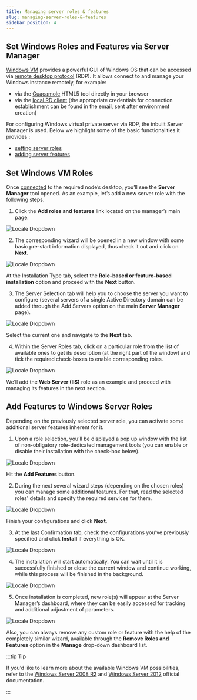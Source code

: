 ```yaml
---
title: Managing server roles & features
slug: managing-server-roles-&-features
sidebar_position: 4
---
```


## Set Windows Roles and Features via Server Manager

[Windows VM](/docs/Windows&.NET/Windows%20Server%20VM) provides a powerful GUI of Windows OS that can be accessed via [remote desktop protocol](/docs/windows-and-.NET/windows-rd-access) (RDP). It allows connect to and manage your Windows instance remotely, for example:

- via the [Guacamole](/docs/Windows&.NET/Windows%20RD%20Access#rdp-connection-via-web-client) HTML5 tool directly in your browser
- via the [local RD client](/docs/Windows&.NET/Windows%20RD%20Access#rdp-connection-via-local-client) (the appropriate credentials for connection establishment can be found in the email, sent after environment creation)

For configuring Windows virtual private server via RDP, the inbuilt Server Manager is used. Below we highlight some of the basic functionalities it provides :

- [setting server roles](/docs/Windows&.NET/Managing%20Server%20Roles%20&%20Features#set-windows-vm-roles)
- [adding server features](/docs/Windows&.NET/Managing%20Server%20Roles%20&%20Features#add-features-to-windows-server-roles)

## Set Windows VM Roles

Once [connected](/docs/windows-and-.NET/windows-rd-access) to the required node’s desktop, you’ll see the **Server Manager** tool opened. As an example, let’s add a new server role with the following steps.

1. Click the **Add roles and features** link located on the manager’s main page.

<div style={{
    display:'flex',
    justifyContent: 'center',
    margin: '0 0 1rem 0'
}}>

![Locale Dropdown](./img//ManagingServerRolesFeatures/01-windows-server-manager.png)

</div>

2. The corresponding wizard will be opened in a new window with some basic pre-start information displayed, thus check it out and click on **Next**.

<div style={{
    display:'flex',
    justifyContent: 'center',
    margin: '0 0 1rem 0'
}}>

![Locale Dropdown](./img//ManagingServerRolesFeatures/02-windows-add-roles.png)

</div>

At the Installation Type tab, select the **Role-based or feature-based installation** option and proceed with the **Next** button.

3. The Server Selection tab will help you to choose the server you want to configure (several servers of a single Active Directory domain can be added through the Add Servers option on the main **Server Manager** page).

<div style={{
    display:'flex',
    justifyContent: 'center',
    margin: '0 0 1rem 0'
}}>

![Locale Dropdown](./img//ManagingServerRolesFeatures/03-windows-server-select.png)

</div>

Select the current one and navigate to the **Next** tab.

4. Within the Server Roles tab, click on a particular role from the list of available ones to get its description (at the right part of the window) and tick the required check-boxes to enable corresponding roles.

<div style={{
    display:'flex',
    justifyContent: 'center',
    margin: '0 0 1rem 0'
}}>

![Locale Dropdown](./img//ManagingServerRolesFeatures/04-windows-server-roles.png)

</div>

We’ll add the **Web Server (IIS)** role as an example and proceed with managing its features in the next section.

## Add Features to Windows Server Roles

Depending on the previously selected server role, you can activate some additional server features inherent for it.

1. Upon a role selection, you’ll be displayed a pop up window with the list of non-obligatory role-dedicated management tools (you can enable or disable their installation with the check-box below).

<div style={{
    display:'flex',
    justifyContent: 'center',
    margin: '0 0 1rem 0'
}}>

![Locale Dropdown](./img//ManagingServerRolesFeatures/05-windows-add-features.png)

</div>

Hit the **Add Features** button.

2. During the next several wizard steps (depending on the chosen roles) you can manage some additional features. For that, read the selected roles' details and specify the required services for them.

<div style={{
    display:'flex',
    justifyContent: 'center',
    margin: '0 0 1rem 0'
}}>

![Locale Dropdown](./img//ManagingServerRolesFeatures/06-windows-role-services.png)

</div>

Finish your configurations and click **Next**.

3. At the last Confirmation tab, check the configurations you’ve previously specified and click **Install** if everything is OK.

<div style={{
    display:'flex',
    justifyContent: 'center',
    margin: '0 0 1rem 0'
}}>

![Locale Dropdown](./img//ManagingServerRolesFeatures/07-windows-install-roles-and-features.png)

</div>

4. The installation will start automatically. You can wait until it is successfully finished or close the current window and continue working, while this process will be finished in the background.

<div style={{
    display:'flex',
    justifyContent: 'center',
    margin: '0 0 1rem 0'
}}>

![Locale Dropdown](./img//ManagingServerRolesFeatures/08-windows-roles-and-features-installed.png)

</div>

5. Once installation is completed, new role(s) will appear at the Server Manager’s dashboard, where they can be easily accessed for tracking and additional adjustment of parameters.

<div style={{
    display:'flex',
    justifyContent: 'center',
    margin: '0 0 1rem 0'
}}>

![Locale Dropdown](./img//ManagingServerRolesFeatures/09-windows-remove-roles-and-features.png)

</div>

Also, you can always remove any custom role or feature with the help of the completely similar wizard, available through the **Remove Roles and Features** option in the **Manage** drop-down dashboard list.

:::tip Tip

If you’d like to learn more about the available Windows VM possibilities, refer to the [Windows Server 2008 R2](<https://learn.microsoft.com/en-us/previous-versions/windows/it-pro/windows-server-2008-R2-and-2008/dd349801(v=ws.10)?redirectedfrom=MSDN>) and [Windows Server 2012](<https://learn.microsoft.com/en-us/previous-versions/windows/it-pro/windows-server-2012-R2-and-2012/hh801901(v=ws.11)?redirectedfrom=MSDN>) official documentation.

:::
